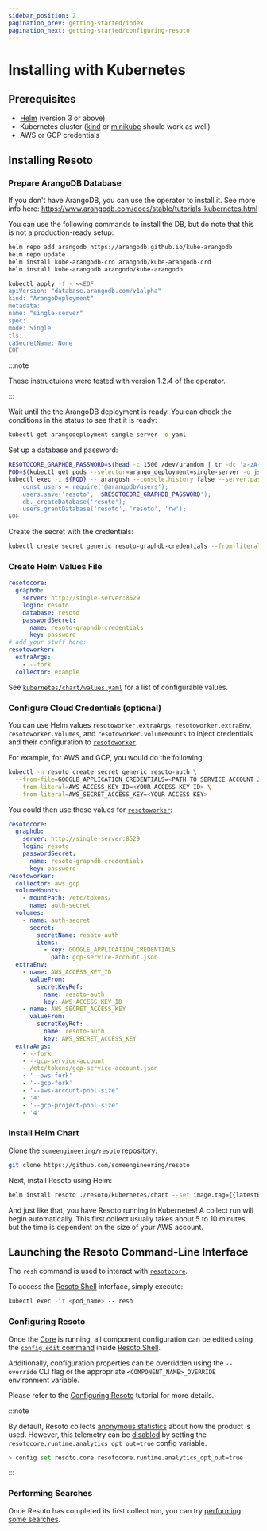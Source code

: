 ```yaml
---
sidebar_position: 2
pagination_prev: getting-started/index
pagination_next: getting-started/configuring-resoto
---
```


# Installing with Kubernetes

## Prerequisites

- [Helm](https://helm.sh) (version 3 or above)
- Kubernetes cluster ([kind](https://kind.sigs.k8s.io) or [minikube](https://minikube.sigs.k8s.io) should work as well)
- AWS or GCP credentials

## Installing Resoto

### Prepare ArangoDB Database

If you don't have ArangoDB, you can use the operator to install it. See more info here: https://www.arangodb.com/docs/stable/tutorials-kubernetes.html

You can use the following commands to install the DB, but do note that this is not a production-ready setup:

```bash
helm repo add arangodb https://arangodb.github.io/kube-arangodb
helm repo update
helm install kube-arangodb-crd arangodb/kube-arangodb-crd
helm install kube-arangodb arangodb/kube-arangodb

kubectl apply -f - <<EOF
apiVersion: "database.arangodb.com/v1alpha"
kind: "ArangoDeployment"
metadata:
name: "single-server"
spec:
mode: Single
tls:
caSecretName: None
EOF
```

:::note

These instructuions were tested with version 1.2.4 of the operator.

:::

Wait until the the ArangoDB deployment is ready. You can check the conditions in the status to see that it is ready:

```bash
kubectl get arangodeployment single-server -o yaml
```

Set up a database and password:

```bash
RESOTOCORE_GRAPHDB_PASSWORD=$(head -c 1500 /dev/urandom | tr -dc 'a-zA-Z0-9' | cut -c -32)
POD=$(kubectl get pods --selector=arango_deployment=single-server -o jsonpath="{.items[0].metadata.name}")
kubectl exec -i ${POD} -- arangosh --console.history false --server.password "" <<EOF
    const users = require('@arangodb/users');
    users.save('resoto', '$RESOTOCORE_GRAPHDB_PASSWORD');
    db._createDatabase('resoto');
    users.grantDatabase('resoto', 'resoto', 'rw');
EOF
```

Create the secret with the credentials:

```bash
kubectl create secret generic resoto-graphdb-credentials --from-literal=password=$RESOTOCORE_GRAPHDB_PASSWORD
```

### Create Helm Values File

```yml title="resoto-values.yml"
resotocore:
  graphdb:
    server: http://single-server:8529
    login: resoto
    database: resoto
    passwordSecret:
      name: resoto-graphdb-credentials
      key: password
# add your stuff here:
resotoworker:
  extraArgs:
    - --fork
  collector: example
```

See [`kubernetes/chart/values.yaml`](https://github.com/someengineering/resoto/blob/main/kubernetes/chart/values.yaml) for a list of configurable values.

### Configure Cloud Credentials (optional)

You can use Helm values `resotoworker.extraArgs`, `resotoworker.extraEnv`, `resotoworker.volumes`, and `resotoworker.volumeMounts` to inject credentials and their configuration to [`resotoworker`](../concepts/components/worker.md).

For example, for AWS and GCP, you would do the following:

```bash
kubectl -n resoto create secret generic resoto-auth \
  --from-file=GOOGLE_APPLICATION_CREDENTIALS=<PATH TO SERVICE ACCOUNT JSON CREDS> \
  --from-literal=AWS_ACCESS_KEY_ID=<YOUR ACCESS KEY ID> \
  --from-literal=AWS_SECRET_ACCESS_KEY=<YOUR ACCESS KEY>
```

You could then use these values for [`resotoworker`](../concepts/components/worker.md):

```yml
resotocore:
  graphdb:
    server: http://single-server:8529
    login: resoto
    passwordSecret:
      name: resoto-graphdb-credentials
      key: password
resotoworker:
  collector: aws gcp
  volumeMounts:
    - mountPath: /etc/tokens/
      name: auth-secret
  volumes:
    - name: auth-secret
      secret:
        secretName: resoto-auth
        items:
          - key: GOOGLE_APPLICATION_CREDENTIALS
            path: gcp-service-account.json
  extraEnv:
    - name: AWS_ACCESS_KEY_ID
      valueFrom:
        secretKeyRef:
          name: resoto-auth
          key: AWS_ACCESS_KEY_ID
    - name: AWS_SECRET_ACCESS_KEY
      valueFrom:
        secretKeyRef:
          name: resoto-auth
          key: AWS_SECRET_ACCESS_KEY
  extraArgs:
    - --fork
    - --gcp-service-account
    - /etc/tokens/gcp-service-account.json
    - '--aws-fork'
    - '--gcp-fork'
    - '--aws-account-pool-size'
    - '4'
    - '--gcp-project-pool-size'
    - '4'
```

### Install Helm Chart

Clone the [`someengineering/resoto`](https://github.com/someengineering/resoto) repository:

```bash
git clone https://github.com/someengineering/resoto
```

Next, install Resoto using Helm:

```bash
helm install resoto ./resoto/kubernetes/chart --set image.tag={{latestRelease}} -f resoto-values.yaml
```

And just like that, you have Resoto running in Kubernetes! A collect run will begin automatically. This first collect usually takes about 5 to 10 minutes, but the time is dependent on the size of your AWS account.

## Launching the Resoto Command-Line Interface

The `resh` command is used to interact with [`resotocore`](../concepts/components/core.md).

To access the [Resoto Shell](../concepts/components/shell.md) interface, simply execute:

```bash
kubectl exec -it <pod_name> -- resh
```

### Configuring Resoto

Once the [Core](../concepts/components/core.md) is running, all component configuration can be edited using the [`config edit` command](../reference/cli/configs/edit.md) inside [Resoto Shell](../concepts/components/shell.md).

Additionally, configuration properties can be overridden using the `--override` CLI flag or the appropriate `<COMPONENT_NAME>_OVERRIDE` environment variable.

Please refer to the [Configuring Resoto](./configuring-resoto.md) tutorial for more details.

:::note

By default, Resoto collects [anonymous statistics](../reference/telemetry.md) about how the product is used. However, this telemetry can be [disabled](../reference/telemetry.md#disabling) by setting the `resotocore.runtime.analytics_opt_out=true` config variable.

```bash
> config set resoto.core resotocore.runtime.analytics_opt_out=true
```

:::

### Performing Searches

Once Resoto has completed its first collect run, you can try [performing some searches](./performing-searches.md).
